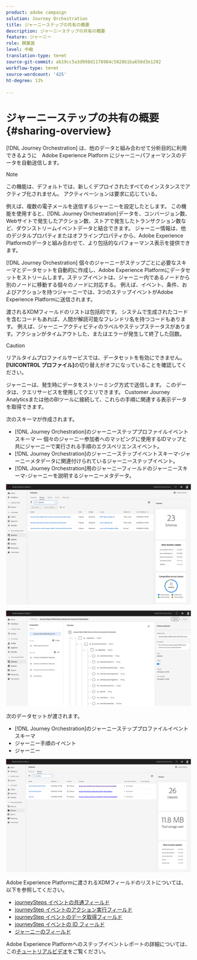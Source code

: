 ```yaml
---
product: adobe campaign
solution: Journey Orchestration
title: ジャーニーステップの共有の概要
description: ジャーニーステップの共有の概要
feature: ジャーニー
role: 開業医
level: 中級
translation-type: tm+mt
source-git-commit: ab19cc5a3d998d1178984c5028b1ba650d3e1292
workflow-type: tm+mt
source-wordcount: '425'
ht-degree: 13%

---
```



# ジャーニーステップの共有の概要{#sharing-overview}

[!DNL Journey Orchestration] は、他のデータと組み合わせて分析目的に利用できるように　Adobe Experience Platform にジャーニーパフォーマンスのデータを自動送信します。


>[!NOTE]
>
>この機能は、デフォルトでは、新しくデプロイされたすべてのインスタンスでアクティブ化されません。 アクティベーションは要求に応じている。

例えば、複数の電子メールを送信するジャーニーを設定したとします。 この機能を使用すると、[!DNL Journey Orchestration]データを、コンバージョン数、Webサイトで発生したアクション数、ストアで発生したトランザクション数など、ダウンストリームイベントデータと結合できます。 ジャーニー情報は、他のデジタルプロパティまたはオフラインプロパティから、Adobe Experience Platformのデータと組み合わせて、より包括的なパフォーマンス表示を提供できます。

[!DNL Journey Orchestration] 個々のジャーニーがステップごとに必要なスキーマとデータセットを自動的に作成し、Adobe Experience Platformにデータセットをストリームします。ステップイベントは、ジャーニー内であるノードから別のノードに移動する個々のノードに対応する。 例えば、イベント、条件、およびアクションを持つジャーニーでは、3つのステップイベントがAdobe Experience Platformに送信されます。

渡されるXDMフィールドのリストは包括的です。 システムで生成されたコードを含むコードもあれば、人間が解読可能なフレンドリ名を持つコードもあります。 例えば、ジャーニーアクティビティのラベルやステップステータスがあります。アクションがタイムアウトした、またはエラーが発生して終了した回数。

>[!CAUTION]
>
>リアルタイムプロファイルサービスでは、データセットを有効にできません。 **[!UICONTROL プロファイル]**&#x200B;の切り替えがオフになっていることを確認してください。

ジャーニーは、発生時にデータをストリーミング方式で送信します。 このデータは、クエリサービスを使用してクエリできます。 Customer Journey Analyticsまたは他のBIツールに接続して、これらの手順に関連する表示データを取得できます。

次のスキーマが作成されます。

* [!DNL Journey Orchestration]のジャーニーステッププロファイルイベントスキーマ — 個々のジャーニー参加者へのマッピングに使用するIDマップと共にジャーニーで実行される手順のエクスペリエンスイベント。
* [!DNL Journey Orchestration]のジャーニーステップイベントスキーマ-ジャーニーメタデータに関連付けられているジャーニーステップイベント。
* [!DNL Journey Orchestration]用のジャーニーフィールドのジャーニースキーマ-ジャーニーを説明するジャーニーメタデータ。

![](../assets/sharing1.png)

![](../assets/sharing2.png)

次のデータセットが渡されます。

* [!DNL Journey Orchestration]のジャーニーステッププロファイルイベントスキーマ
* ジャーニー手順のイベント
* ジャーニー

![](../assets/sharing3.png)

Adobe Experience Platformに渡されるXDMフィールドのリストについては、以下を参照してください。

* [journeySteps イベントの共通フィールド](../building-journeys/sharing-common-fields.md)
* [journeyStep イベントのアクション実行フィールド](../building-journeys/sharing-execution-fields.md)
* [journeyStep イベントのデータ取得フィールド](../building-journeys/sharing-fetch-fields.md)
* [journeyStep イベントの ID フィールド](../building-journeys/sharing-identity-fields.md)
* [ジャーニーのフィールド](../building-journeys/sharing-journey-fields.md)

Adobe Experience Platformへのステップイベントレポートの詳細については、この[チュートリアルビデオ](https://docs.adobe.com/content/help/en/journey-orchestration-learn/tutorials/reporting-step-events-to-adobe-experience-platform.html)をご覧ください。
